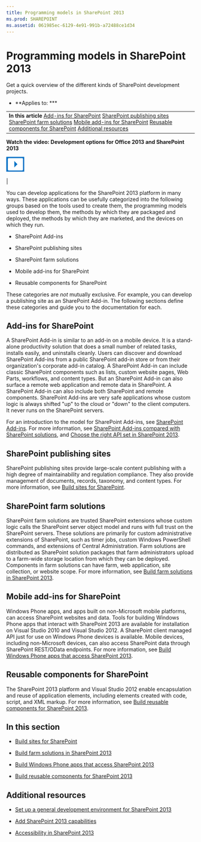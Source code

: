 ```yaml
---
title: Programming models in SharePoint 2013
ms.prod: SHAREPOINT
ms.assetid: 061985ec-6129-4e91-991b-a72488ce1d34
---
```




# Programming models in SharePoint 2013
Get a quick overview of the different kinds of SharePoint development projects. 
 * **Applies to: *** 
  
    
    


|||
|:-----|:-----|
|**In this article**          [Add-ins for SharePoint](#Apps)           [SharePoint publishing sites](#ECM)           [SharePoint farm solutions](#Solutions)           [Mobile add-ins for SharePoint](#Mobile)           [Reusable components for SharePoint](#Reuse)           [Additional resources](#SP15devinSP_addlresources)|
**Watch the video: Development options for Office 2013 and SharePoint 2013**

  
    
    

  
    
    
![Videos](images/mod_icon_video.png)
  
    
    

  
    
    

  
    
    
|
   

You can develop applications for the SharePoint 2013 platform in many ways. These applications can be usefully categorized into the following groups based on the tools used to create them, the programming models used to develop them, the methods by which they are packaged and deployed, the methods by which they are marketed, and the devices on which they run. 
  
    
    


- SharePoint Add-ins 
    
  
- SharePoint publishing sites 
    
  
- SharePoint farm solutions 
    
  
- Mobile add-ins for SharePoint 
    
  
- Reusable components for SharePoint 
    
  
These categories are  *not*  mutually exclusive. For example, you can develop a publishing site as an SharePoint Add-in. The following sections define these categories and guide you to the documentation for each.
## Add-ins for SharePoint
<a name="Apps"> </a>

A SharePoint Add-in is similar to an add-in on a mobile device. It is a stand-alone productivity solution that does a small number of related tasks, installs easily, and uninstalls cleanly. Users can discover and download SharePoint Add-ins from a public SharePoint add-in store or from their organization's corporate add-in catalog. A SharePoint Add-in can include classic SharePoint components such as lists, custom website pages, Web Parts, workflows, and content types. But an SharePoint Add-in can also surface a remote web application and remote data in SharePoint. A SharePoint Add-in can also include both SharePoint and remote components. SharePoint Add-ins are very safe applications whose custom logic is always shifted "up" to the cloud or "down" to the client computers. It never runs on the SharePoint servers. 
  
    
    
For an introduction to the model for SharePoint Add-ins, see  [SharePoint Add-ins](http://msdn.microsoft.com/library/cd1eda9e-8e54-4223-93a9-a6ea0d18df70%28Office.15%29.aspx). For more information, see  [SharePoint Add-ins compared with SharePoint solutions](sharepoint-add-ins-compared-with-sharepoint-solutions.md), and  [Choose the right API set in SharePoint 2013](choose-the-right-api-set-in-sharepoint-2013.md). 
  
    
    

## SharePoint publishing sites
<a name="ECM"> </a>

SharePoint publishing sites provide large-scale content publishing with a high degree of maintainability and regulation compliance. They also provide management of documents, records, taxonomy, and content types. For more information, see  [Build sites for SharePoint](build-sites-for-sharepoint.md). 
  
    
    

## SharePoint farm solutions
<a name="Solutions"> </a>

SharePoint farm solutions are trusted SharePoint extensions whose custom logic calls the SharePoint server object model and runs with full trust on the SharePoint servers. These solutions are primarily for custom administrative extensions of SharePoint, such as timer jobs, custom Windows PowerShell commands, and extensions of Central Administration. Farm solutions are distributed as SharePoint solution packages that farm administrators upload to a farm-wide storage location from which they can be deployed. Components in farm solutions can have farm, web application, site collection, or website scope. For more information, see  [Build farm solutions in SharePoint 2013](build-farm-solutions-in-sharepoint-2013.md). 
  
    
    

## Mobile add-ins for SharePoint
<a name="Mobile"> </a>

Windows Phone apps, and apps built on non-Microsoft mobile platforms, can access SharePoint websites and data. Tools for building Windows Phone apps that interact with SharePoint 2013 are available for installation on Visual Studio 2010 and Visual Studio 2012. A SharePoint client managed API just for use on Windows Phone devices is available. Mobile devices, including non-Microsoft devices, can also access SharePoint data through SharePoint REST/OData endpoints. For more information, see  [Build Windows Phone apps that access SharePoint 2013](build-windows-phone-apps-that-access-sharepoint-2013.md). 
  
    
    

## Reusable components for SharePoint
<a name="Reuse"> </a>

The SharePoint 2013 platform and Visual Studio 2012 enable encapsulation and reuse of application elements, including elements created with code, script, and XML markup. For more information, see  [Build reusable components for SharePoint 2013](build-reusable-components-for-sharepoint-2013.md). 
  
    
    

## In this section
<a name="Reuse"> </a>


-  [Build sites for SharePoint](build-sites-for-sharepoint.md)
    
  
-  [Build farm solutions in SharePoint 2013](build-farm-solutions-in-sharepoint-2013.md)
    
  
-  [Build Windows Phone apps that access SharePoint 2013](build-windows-phone-apps-that-access-sharepoint-2013.md)
    
  
-  [Build reusable components for SharePoint 2013](build-reusable-components-for-sharepoint-2013.md)
    
  

## Additional resources
<a name="SP15devinSP_addlresources"> </a>


-  [Set up a general development environment for SharePoint 2013](set-up-a-general-development-environment-for-sharepoint-2013.md)
    
  
-  [Add SharePoint 2013 capabilities](add-sharepoint-2013-capabilities.md)
    
  
-  [Accessibility in SharePoint 2013](accessibility-in-sharepoint-2013.md)
    
  
